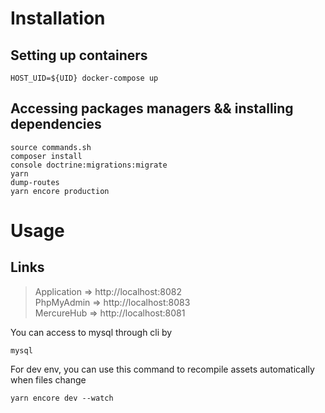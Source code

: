 # Installation
## Setting up containers
```
HOST_UID=${UID} docker-compose up
```

## Accessing packages managers && installing dependencies
```
source commands.sh
composer install
console doctrine:migrations:migrate
yarn
dump-routes
yarn encore production
```

# Usage
## Links

> Application => http://localhost:8082  
> PhpMyAdmin => http://localhost:8083  
> MercureHub => http://localhost:8081  

You can access to mysql through cli by
```
mysql
```

For dev env, you can use this command to recompile assets automatically when files change
```
yarn encore dev --watch
```
